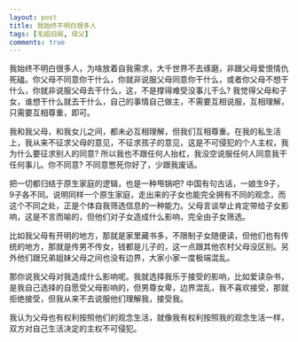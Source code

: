 ```yaml
---
layout: post
title: 我始终不明白很多人
tags: [毛姐旧闻, 母父]
comments: true
---
```


我始终不明白很多人，为啥放着自我需求，大千世界不去琢磨，非跟父母爱恨情仇死磕。你父母不同意你干什么，你就非说服父母同意你干什么，或者你父母不想干什么，你就非说服父母去干什么，这，不是撑得难受没事儿干么? 我觉得父母和子女，谁想干什么就去干什么，自己的事情自己做主，不需要互相说服，互相理解，只需要互相尊重，即可。

我和我父母，和我女儿之间，都未必互相理解，但我们互相尊重。在我的私生活上，我从来不征求父母的意见，不征求孩子的意见，这是不可侵犯的个人主权，我为什么要征求别人的同意? 所以我也不跟任何人抬杠，我没空说服任何人同意我干任何事儿。你不同意? 不同意憋死你好了，少跟我废话。

把一切都归结于原生家庭的逻辑，也是一种甩锅吧? 中国有句古话，一娘生9子，9子各不同。说明同样一个原生家庭，走出来的子女也能完全拥有不同的观念，而这个不同之处，正是个体自我筛选信息的一种能力。父母言谈举止肯定带给子女影响，这是不言而喻的，但他们对子女造成什么影响，完全由子女筛选。

比如我父母有开明的地方，那就是家里藏书多，不限制子女随便读，但他们也有传统的地方，那就是传男不传女，钱都是儿子的，这一点跟其他农村父母没区别。另外他们跟兄弟姐妹父母之间也没有边界，大家小家一度极端混乱。

那你说我父母对我造成什么影响呢。我就选择我乐于接受的影响，比如爱读杂书，是我自己选择的自愿受父母影响的，但男尊女卑，边界混乱，我不喜欢接受，那就拒绝接受，但我从来不去说服他们理解我，接受我。

我认为父母也有权利按照他们的观念生活，就像我有权利按照我的观念生活一样，双方对自己生活决定的主权不可侵犯。
